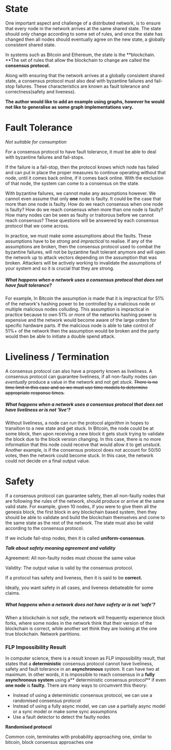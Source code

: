 # State

One important aspect and challenge of a distributed network, is to ensure that every node in the network arrives at the same shared state. The state should only change according to some set of rules, and once the state has changed then all nodes should eventually agree on the new state, a globally consistent shared state.

In systems such as Bitcoin and Ethereum, the state is the **blockchain. **The set of rules that allow the blockchain to change are called the **consensus protocol.**

Along with ensuring that the network arrives at a globally consistent shared state, a consensus protocol must also deal with byzantine failures and fail-stop failures. These characteristics are known as fault tolerance and correctness\(safety and liveness\).

**The author would like to add an example using graphs, however he would not like to generalise as some graph implementations vary.**

# Fault Tolerance

_Not suitable for consumption_

For a consensus protocol to have fault tolerance, it must be able to deal with byzantine failures and fail-stops.

If the failure is a fail-stop, then the protocol knows which node has failed and can put in place the proper measures to continue operating without that node, until it comes back online, if it comes back online. With the exclusion of that node, the system can come to a consensus on the state.

With byzantine failures, we cannot make any assumptions however. We cannot even assume that only **one** node is faulty. It could be the case that more than one node is faulty. How do we reach consensus when one node is faulty? How do we reach consensus when more than one node is faulty? How many nodes can be seen as faulty or traitorous before we cannot reach consensus? These questions will be answered by each consensus protocol that we come across.

In practice, we must make some assumptions about the faults. These assumptions have to be _strong_ and _impractical_ to realise. If any of the assumptions are broken, then the consensus protocol used to combat the byzantine failures, will not be byzantine fault tolerant anymore and will open the network up to attack vectors depending on the assumption that was broken. Attackers will be actively working to invalidate the assumptions of your system and so it is crucial that they are strong.

##### What happens when a network uses a consensus protocol that does not have fault tolerance?

For example, In Bitcoin the assumption is made that it is impractical for 51% of the network's hashing power to be controlled by a malicious node or multiple malicious nodes colluding. This assumption is impractical in practice because to own 51% or more of the networks hashing power is expensive and the network would become aware of the large orders for specific hardware parts.  If the malicious node is able to take control of 51%+ of the network then the assumption would be broken and the party would then be able to initiate a double spend attack.

# Liveliness / Termination

A consensus protocol can also have a property known as liveliness. A consensus protocol can guarantee liveliness, if all non-faulty nodes can _eventually_ produce a value in the network and not get _stuck_. ~~There is no time limit in this case and so we must use time models to determine appropriate response times.~~

##### What happens when a network uses a consensus protocol that does not have liveliness or is not 'live'?

Without liveliness, a node can run the protocol algorithm in hopes to transition to a new state and get stuck. In Bitcoin, the node could be at some block, then upon receiving a new block it gets stuck trying to validate the block due to the block version changing. In this case, there is no more information that this node could receive that would allow it to get _unstuck_. Another example, is if the consensus protocol does not account for 50/50 votes, then the network could become stuck. In this case, the network could not decide on a final output value.

# Safety

If a consensus protocol can guarantee safety, then all non-faulty nodes that are following the rules of the network, should produce or arrive at the same valid state. For example, given 10 nodes, if you were to give them all the genesis block, the first block in any blockchain based system, then they should be able to validate and build the blockchain themselves and come to the same state as the rest of the network. The state must also be valid according to the consensus protocol.

If we include fail-stop nodes, then it is called **uniform-consensus**.

_**Talk about safety meaning agreement and validity**_

Agreement: All non-faulty nodes must choose the same value

Validity: The output value is valid by the consensus protocol.

If a protocol has safety and liveness, then it is said to be **correct.**

Ideally, you want safety in all cases, and liveness debateable for some claims.

##### What happens when a network does not have safety or is not 'safe'?

When a blockchain is not _safe_, the network will frequently experience block forks, where some nodes in the network think that their version of the blockchain is correct, while another set think they are looking at the one true blockchain. Network partitions.

### FLP Impossibility Result

In computer science, there is a result known as FLP impossibility result, that states that a **deterministic** consensus protocol cannot have liveliness, safety and fault tolerance in an **asynchronous** system. It can have two at maximum. In other words, it is impossible to reach consensus in a **fully asynchronous system** using a** deterministic consensus protocol** if even **one node** is **faulty.** There are many ways to circumvent this theory:

* Instead of using a deterministic consensus protocol, we can use a randomised consensus protocol
* Instead of using a fully async model, we can use a partially async model or a sync model or make some sync assumptions
* Use a fault detector to detect the faulty nodes

**Randomised protocol**

Common coin, terminates with probability approaching one, similar to bitcoin, block consensus approaches one

